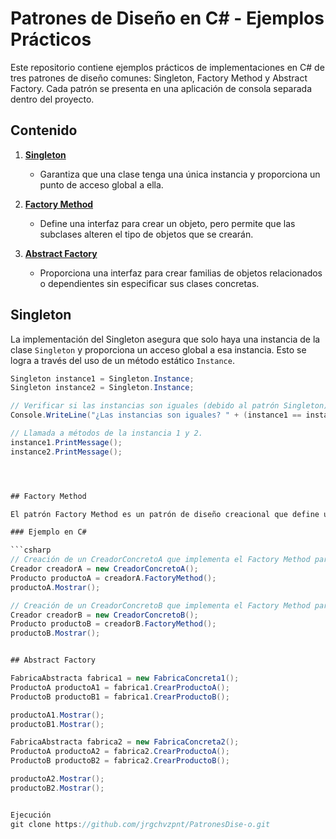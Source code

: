 # Patrones de Diseño en C# - Ejemplos Prácticos

Este repositorio contiene ejemplos prácticos de implementaciones en C# de tres patrones de diseño comunes: Singleton, Factory Method y Abstract Factory. Cada patrón se presenta en una aplicación de consola separada dentro del proyecto.

## Contenido

1. [**Singleton**](#singleton)
    - Garantiza que una clase tenga una única instancia y proporciona un punto de acceso global a ella.

2. [**Factory Method**](#factory-method)
    - Define una interfaz para crear un objeto, pero permite que las subclases alteren el tipo de objetos que se crearán.

3. [**Abstract Factory**](#abstract-factory)
    - Proporciona una interfaz para crear familias de objetos relacionados o dependientes sin especificar sus clases concretas.

## Singleton

La implementación del Singleton asegura que solo haya una instancia de la clase `Singleton` y proporciona un acceso global a esa instancia. Esto se logra a través del uso de un método estático `Instance`.

```csharp
Singleton instance1 = Singleton.Instance;
Singleton instance2 = Singleton.Instance;

// Verificar si las instancias son iguales (debido al patrón Singleton).
Console.WriteLine("¿Las instancias son iguales? " + (instance1 == instance2));

// Llamada a métodos de la instancia 1 y 2.
instance1.PrintMessage();
instance2.PrintMessage();




## Factory Method

El patrón Factory Method es un patrón de diseño creacional que define una interfaz para crear un objeto en una superclase, pero permite a las subclases alterar el tipo de objetos que se crearán. Este patrón proporciona una interfaz para crear una instancia de una clase, pero deja la elección del tipo de clase a las subclases, creando así una familia de clases.

### Ejemplo en C#

```csharp
// Creación de un CreadorConcretoA que implementa el Factory Method para crear ProductoA.
Creador creadorA = new CreadorConcretoA();
Producto productoA = creadorA.FactoryMethod();
productoA.Mostrar();

// Creación de un CreadorConcretoB que implementa el Factory Method para crear ProductoB.
Creador creadorB = new CreadorConcretoB();
Producto productoB = creadorB.FactoryMethod();
productoB.Mostrar();


## Abstract Factory

FabricaAbstracta fabrica1 = new FabricaConcreta1();
ProductoA productoA1 = fabrica1.CrearProductoA();
ProductoB productoB1 = fabrica1.CrearProductoB();

productoA1.Mostrar();
productoB1.Mostrar();

FabricaAbstracta fabrica2 = new FabricaConcreta2();
ProductoA productoA2 = fabrica2.CrearProductoA();
ProductoB productoB2 = fabrica2.CrearProductoB();

productoA2.Mostrar();
productoB2.Mostrar();


Ejecución
git clone https://github.com/jrgchvzpnt/PatronesDise-o.git

